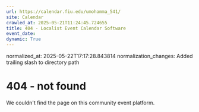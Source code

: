 ```yaml
---
url: https://calendar.fiu.edu/umohamma_541/
site: Calendar
crawled_at: 2025-05-21T11:24:45.724655
title: 404 - Localist Event Calendar Software
event_date: 
dynamic: True
---
```

normalized_at: 2025-05-22T17:17:28.843814
normalization_changes: Added trailing slash to directory path

# 404 - not found
We couldn't find the page on this community event platform.
